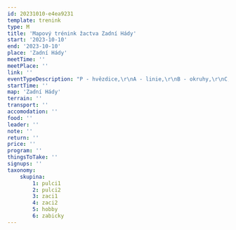 ```yaml
---
id: 20231010-e4ea9231
template: trenink
type: M
title: 'Mapový trénink žactva Zadní Hády'
start: '2023-10-10'
end: '2023-10-10'
place: 'Zadní Hády'
meetTime: ''
meetPlace: ''
link: ''
eventTypeDescription: "P - hvězdice,\r\nA - linie,\r\nB - okruhy,\r\nC, K - vrstevnice"
startTime: ''
map: 'Zadní Hády'
terrain: ''
transport: ''
accomodation: ''
food: ''
leader: ''
note: ''
return: ''
price: ''
program: ''
thingsToTake: ''
signups: ''
taxonomy:
    skupina:
        1: pulci1
        2: pulci2
        3: zaci1
        4: zaci2
        5: hobby
        6: zabicky
---
```



